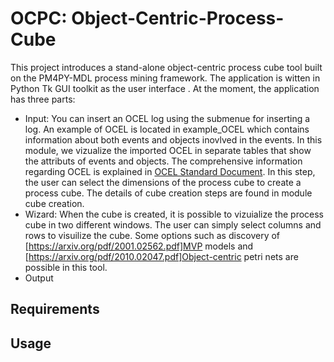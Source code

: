# OCPC: Object-Centric-Process-Cube

This project introduces a stand-alone object-centric process cube tool built on the PM4PY-MDL process mining framework. The application is witten in Python  Tk  GUI  toolkit  as  the  user interface . At the moment, the application has three parts:
- Input: You can insert an OCEL log using the submenue for inserting a log. An example of OCEL is located in example_OCEL which contains information about both events and objects inovlved in the events. In this module, we vizualize the imported OCEL in separate tables that show the attributs of events and objects. The comprehensive information regarding OCEL is explained in [OCEL Standard Document](http://ocel-standard.org/). In this step, the user can select the dimensions of the process cube to create a process cube. The details of cube creation steps are found in module cube creation.
- Wizard: When the cube is created, it is possible to vizuialize the process cube in two different windows. The user can simply select columns and rows to visuilize the cube. Some options such as discovery of [https://arxiv.org/pdf/2001.02562.pdf]MVP models and [https://arxiv.org/pdf/2010.02047.pdf]Object-centric petri nets are possible in this tool. 
- Output
## Requirements
## Usage


